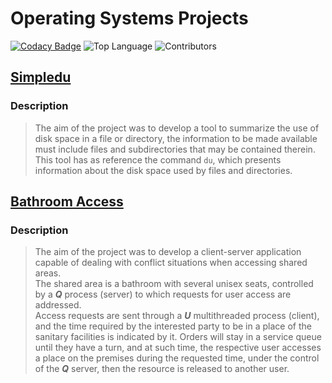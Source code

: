 
# Operating Systems Projects
[![Codacy Badge](https://api.codacy.com/project/badge/Grade/201897213508414d875939f8f04c9e51)](https://app.codacy.com/manual/telmoabaptista/feup-sope?utm_source=github.com&utm_medium=referral&utm_content=Telmooo/feup-sope&utm_campaign=Badge_Grade_Dashboard)
![Top Language](https://img.shields.io/github/languages/top/Telmooo/feup-sope)
![Contributors](https://img.shields.io/github/contributors/Telmooo/feup-sope)

## [Simpledu](./simpledu)
### Description
> The aim of the project was to develop a tool to summarize the use of disk space in a file or directory, the information to be made available must include files and subdirectories that may be contained therein.  
This tool has as reference the command `du`, which presents information about the disk space used by files and directories.

## [Bathroom Access](./bathroom-access)
### Description
> The aim of the project was to develop a client-server application capable of dealing with conflict situations when accessing shared areas.  
The shared area is a bathroom with several unisex seats, controlled by a ***Q*** process (server) to which requests for user access are addressed.  
Access requests are sent through a ***U*** multithreaded process (client), and the time required by the interested party to be in a place of the sanitary facilities is indicated by it. Orders will stay in a service queue until they have a turn, and at such time, the respective user accesses a place on the premises during the requested time, under the control of the ***Q*** server, then the resource is released to another user.
